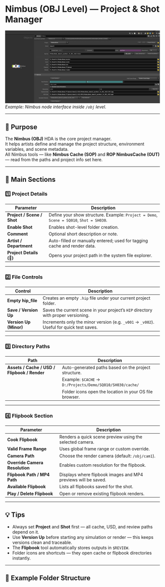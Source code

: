 # Nimbus (OBJ Level) — Project & Shot Manager

![Nimbus OBJ HDA](../images/obj_nimbus.png)
*Example: Nimbus node interface inside `/obj` level.*

---

## 🎯 Purpose

The **Nimbus (OBJ)** HDA is the core project manager.  
It helps artists define and manage the project structure, environment variables, and scene metadata.  
All Nimbus tools — like **Nimbus Cache (SOP)** and **ROP NimbusCache (OUT)** — read from the paths and project info set here.

---

## 🧭 Main Sections

### 1️⃣ Project Details
| Parameter | Description |
|------------|-------------|
| **Project / Scene / Shot** | Define your show structure. Example: `Project = Demo`, `Scene = SQ010`, `Shot = SH030`. |
| **Enable Shot** | Enables shot-level folder creation. |
| **Comment** | Optional short description or note. |
| **Artist / Department** | Auto-filled or manually entered; used for tagging cache and render data. |
| **Project Details (📄)** | Opens your project path in the system file explorer. |

---

### 2️⃣ File Controls
| Control | Description |
|----------|-------------|
| **Empty hip_file** | Creates an empty `.hip` file under your current project folder. |
| **Save / Version Up** | Saves the current scene in your project’s `HIP` directory with proper versioning. |
| **Version Up (Minor)** | Increments only the minor version (e.g. `_v001` → `_v002`). Useful for quick test saves. |

---

### 3️⃣ Directory Paths
| Path | Description |
|------|-------------|
| **Assets / Cache / USD / Flipbook / Render** | Auto-generated paths based on the project structure. |
| | Example: `$CACHE` → `D:/Projects/Demo/SQ010/SH030/cache/` |
| | Folder icons open the location in your OS file browser. |

---

### 4️⃣ Flipbook Section
| Parameter | Description |
|------------|-------------|
| **Cook Flipbook** | Renders a quick scene preview using the selected camera. |
| **Valid Frame Range** | Uses global frame range or custom override. |
| **Camera Path** | Choose the render camera (default: `/obj/cam1`). |
| **Override Camera Resolution** | Enables custom resolution for the flipbook. |
| **Flipbook Path / MP4 Path** | Displays where flipbook images and MP4 previews will be saved. |
| **Available Flipbook** | Lists all flipbooks saved for the shot. |
| **Play / Delete Flipbook** | Open or remove existing flipbook renders. |

---

## 💡 Tips

- Always set **Project** and **Shot** first — all cache, USD, and review paths depend on it.  
- Use **Version Up** before starting any simulation or render — this keeps versions clean and traceable.  
- The **Flipbook** tool automatically stores outputs in `$REVIEW`.  
- Folder icons are shortcuts — they open cache or flipbook directories instantly.  

---

## 🧾 Example Folder Structure

